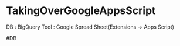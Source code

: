 # TakingOverGoogleAppsScript

DB : BigQuery
Tool : Google Spread Sheet(Extensions -> Apps Script)

#DB

